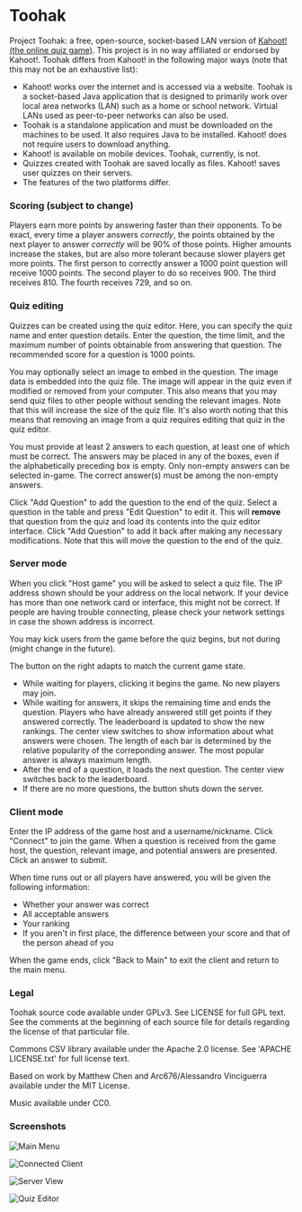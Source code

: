 # Toohak
Project Toohak: a free, open-source, socket-based LAN version of [Kahoot! (the online quiz game)](https://kahoot.com/). This project is in no way affiliated or endorsed by Kahoot!. Toohak differs from Kahoot! in the following major ways (note that this may not be an exhaustive list):

- Kahoot! works over the internet and is accessed via a website. Toohak is a socket-based Java application that is designed to primarily work over local area networks (LAN) such as a home or school network. Virtual LANs used as peer-to-peer networks can also be used.
- Toohak is a standalone application and must be downloaded on the machines to be used. It also requires Java to be installed. Kahoot! does not require users to download anything.
- Kahoot! is available on mobile devices. Toohak, currently, is not.
- Quizzes created with Toohak are saved locally as files. Kahoot! saves user quizzes on their servers.
- The features of the two platforms differ.

### Scoring (subject to change)

Players earn more points by answering faster than their opponents. To be exact, every time a player answers _correctly_, the points obtained by the next player to answer _correctly_ will be 90% of those points. Higher amounts increase the stakes, but are also more tolerant because slower players get more points. The first person to correctly answer a 1000 point question will receive 1000 points. The second player to do so receives 900. The third receives 810. The fourth receives 729, and so on.

### Quiz editing

Quizzes can be created using the quiz editor. Here, you can specify the quiz name and enter question details. Enter the question, the time limit, and the maximum number of points obtainable from answering that question. The recommended score for a question is 1000 points.

You may optionally select an image to embed in the question. The image data is embedded into the quiz file. The image will appear in the quiz even if modified or removed from your computer. This also means that you may send quiz files to other people without sending the relevant images. Note that this will increase the size of the quiz file. It's also worth noting that this means that removing an image from a quiz requires editing that quiz in the quiz editor.

You must provide at least 2 answers to each question, at least one of which must be correct. The answers may be placed in any of the boxes, even if the alphabetically preceding box is empty. Only non-empty answers can be selected in-game. The correct answer(s) must be among the non-empty answers.

Click "Add Question" to add the question to the end of the quiz. Select a question in the table and press "Edit Question" to edit it. This will **remove** that question from the quiz and load its contents into the quiz editor interface. Click "Add Question" to add it back after making any necessary modifications. Note that this will move the question to the end of the quiz.

### Server mode

When you click "Host game" you will be asked to select a quiz file. The IP address shown should be your address on the local network. If your device has more than one network card or interface, this might not be correct. If people are having trouble connecting, please check your network settings in case the shown address is incorrect.

You may kick users from the game before the quiz begins, but not during (might change in the future).

The button on the right adapts to match the current game state.
- While waiting for players, clicking it begins the game. No new players may join.
- While waiting for answers, it skips the remaining time and ends the question. Players who have already answered still get points if they answered correctly. The leaderboard is updated to show the new rankings. The center view switches to show information about what answers were chosen. The length of each bar is determined by the relative popularity of the correponding answer. The most popular answer is always maximum length.
- After the end of a question, it loads the next question. The center view switches back to the leaderboard.
- If there are no more questions, the button shuts down the server.

### Client mode

Enter the IP address of the game host and a username/nickname. Click "Connect" to join the game. When a question is received from the game host, the question, relevant image, and potential answers are presented. Click an answer to submit.

When time runs out or all players have answered, you will be given the following information:
- Whether your answer was correct
- All acceptable answers
- Your ranking
- If you aren't in first place, the difference between your score and that of the person ahead of you

When the game ends, click "Back to Main" to exit the client and return to the main menu.

### Legal

Toohak source code available under GPLv3. See LICENSE for full GPL text. See the comments at the beginning of each source file for details regarding the license of that particular file.

Commons CSV library available under the Apache 2.0 license. See 'APACHE LICENSE.txt' for full license text.

Based on work by Matthew Chen and Arc676/Alessandro Vinciguerra available under the MIT License.

Music available under CC0.

### Screenshots

![Main Menu](https://arc676.github.io/img/toohak/main.jpg)

![Connected Client](https://arc676.github.io/img/toohak/client.jpg)

![Server View](https://arc676.github.io/img/toohak/server.jpg)

![Quiz Editor](https://arc676.github.io/img/toohak/qEdit.jpg)
